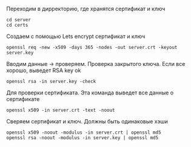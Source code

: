 Переходим в дирректорию, где хранятся сертификат и ключ
```console
cd server
cd certs
```
Создаем с помощью Lets encrypt сертификат и ключ
```console
openssl req -new -x509 -days 365 -nodes -out server.crt -keyout server.key
```
Вводим данные -> проверяем.
Проверка закрытого ключа. Если все хорошо, выведет RSA key ok
```console
openssl rsa -in server.key -check
```
Для проверки сертификата. Эта команда выведет все данные о сертификате
```console
openssl x509 -in server.crt -text -noout
```
Сверяем сертификат и ключ. Должны быть одинаковые хэши
```console
openssl x509 -noout -modulus -in server.crt | openssl md5
openssl rsa -noout -modulus -in server.key | openssl md5
```
